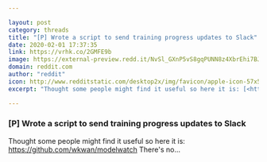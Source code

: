 ```yaml
---

layout: post
category: threads
title: "[P] Wrote a script to send training progress updates to Slack"
date: 2020-02-01 17:37:35
link: https://vrhk.co/2GMFE9b
image: https://external-preview.redd.it/NvSl_GXnP5vS8gqPUNN8z4XbrEhi7BJGtBuEcgCxTpY.jpg?width=367&height=192.146596859&auto=webp&s=a6615ca866314efc6c840eea00409045117e2a27
domain: reddit.com
author: "reddit"
icon: http://www.redditstatic.com/desktop2x/img/favicon/apple-icon-57x57.png
excerpt: "Thought some people might find it useful so here it is: [<https://github.com/wkwan/modelwatch>](<https://github.com/wkwan/modelwatch>) There's no..."

---
```


### [P] Wrote a script to send training progress updates to Slack

Thought some people might find it useful so here it is: [<https://github.com/wkwan/modelwatch>](<https://github.com/wkwan/modelwatch>) There's no...